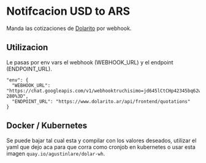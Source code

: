 # Notifcacion USD to ARS

Manda las cotizaciones de [Dolarito](https://www.dolarito.ar/) por webhook.

## Utilizacion

Le pasas por env vars el webhook (WEBHOOK_URL) y el endpoint (ENDPOINT_URL).

```
"env": {
  "WEBHOOK_URL": "https://chat.googleapis.com/v1/webhooktruchisimo=jd645lCtCHp42345bq62wvP345K34BF4RU0FfG9R29khfCIEwM_8-280%3D",
  "ENDPOINT_URL": "https://www.dolarito.ar/api/frontend/quotations"
}
```

## Docker / Kubernetes

Se puede bajar tal cual esta y compilar con los valores deseados, utilizar el yaml que dejo aca para que corra como cronjob en kubernetes o usar esta imagen `quay.io/agustinlare/dolar-wh`.

